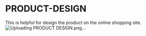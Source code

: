 # PRODUCT-DESIGN
This is helpful for design the product on the online shopping site.
![Uploading PRODUCT DESIGN.png…]()

